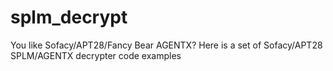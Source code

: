 # splm_decrypt
You like Sofacy/APT28/Fancy Bear AGENTX? Here is a set of Sofacy/APT28 SPLM/AGENTX decrypter code examples
